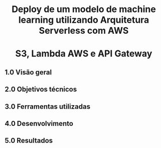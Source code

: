 <h1 align="center"> Deploy de um modelo de machine learning utilizando Arquitetura Serverless com AWS <br /> </h1>
<h1 align="center"> S3, Lambda AWS e API Gateway <br /> </h1>

## **1.0 Visão geral**


## **2.0 Objetivos técnicos**



## **3.0 Ferramentas utilizadas**


  
## **4.0 Desenvolvimento**



## **5.0 Resultados**


